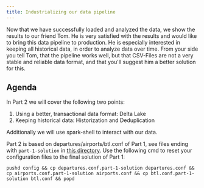 ```yaml
---
title: Industrializing our data pipeline
---
```


Now that we have successfully loaded and analyzed the data, we show the results to our friend Tom.
He is very satisfied with the results and would like to bring this data pipeline to production. He is especially interested in keeping all historical data, in order to analyze data over time.
From your side you tell Tom, that the pipeline works well, but that CSV-Files are not a very stable and reliable data format, and that you'll suggest him a better solution for this. 

## Agenda

In Part 2 we will cover the following two points:
1. Using a better, transactional data format: Delta Lake
2. Keeping historical data: Historization and Deduplication

Additionally we will use spark-shell to interact with our data.

Part 2 is based on departures/airports/btl.conf of Part 1, see files ending with `part-1-solution` in [this directory](https://github.com/smart-data-lake/getting-started/tree/master/config).
Use the following cmd to reset your configuration files to the final solution of Part 1:

```
pushd config && cp departures.conf.part-1-solution departures.conf && cp airports.conf.part-1-solution airports.conf && cp btl.conf.part-1-solution btl.conf && popd
```
